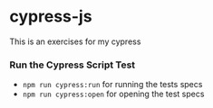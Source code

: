 # cypress-js

This is an exercises for my cypress

### Run the Cypress Script Test

- `npm run cypress:run` for running the tests specs
- `npm run cypress:open` for opening the test specs
